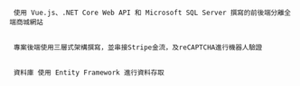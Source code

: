 
     使用 Vue.js、.NET Core Web API 和 Microsoft SQL Server 撰寫的前後端分離全端商城網站


     專案後端使用三層式架構撰寫，並串接Stripe金流，及reCAPTCHA進行機器人驗證


     資料庫 使用 Entity Framework 進行資料存取

